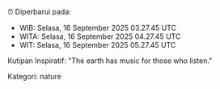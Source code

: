 ⏰ Diperbarui pada:
- WIB: Selasa, 16 September 2025 03.27.45 UTC
- WITA: Selasa, 16 September 2025 04.27.45 UTC
- WIT: Selasa, 16 September 2025 05.27.45 UTC

Kutipan Inspiratif:
"The earth has music for those who listen."


Kategori: nature

